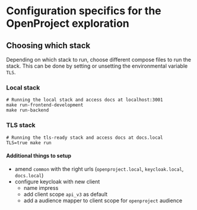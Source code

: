 # Configuration specifics for the OpenProject exploration

## Choosing which stack

Depending on which stack to run, choose different compose files to run the stack. This can be done by setting or
unsetting the environmental variable `TLS`.

### Local stack

```shell
# Running the local stack and access docs at localhost:3001
make run-frontend-development
make run-backend
```

### TLS stack

```shell
# Running the tls-ready stack and access docs at docs.local
TLS=true make run
```

#### Additional things to setup

- amend `common` with the right urls (`openproject.local`, `keycloak.local`, `docs.local`)
- configure keycloak with new client
  - name impress
  - add client scope `api_v3` as default
  - add a audience mapper to client scope for `openproject` audience
